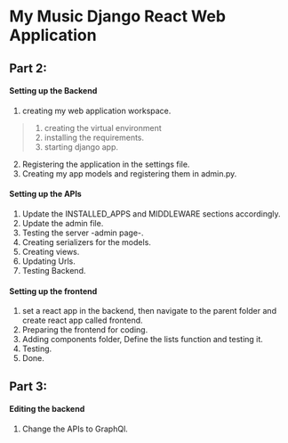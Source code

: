 My Music Django React Web Application
======================================
Part 2:
----------------------------
#### Setting up the Backend
  1. creating my web application workspace.
  > 1. creating the virtual environment
  > 2. installing the requirements.
  > 3. starting django app.

  2. Registering the application in the settings file.
  3. Creating my app models and registering them in admin.py.

#### Setting up the APIs
  1. Update the INSTALLED_APPS and MIDDLEWARE sections accordingly.
  2. Update the admin file.
  3. Testing the server -admin page-.
  4. Creating serializers for the models.
  5. Creating views.
  6. Updating Urls.
  7. Testing Backend.
#### Setting up the frontend
  1. set a react app in the backend, then navigate to the parent folder and create react app called frontend.
  2. Preparing the frontend for coding.
  3. Adding components folder, Define the lists function and testing it.
  4. Testing.
  5. Done.
  
  Part 3:
----------------------------
#### Editing the backend
 1. Change the APIs to GraphQl.
  
  
